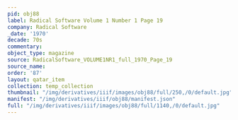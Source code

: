 ```yaml
---
pid: obj88
label: Radical Software Volume 1 Number 1 Page 19
company: Radical Software
_date: '1970'
decade: 70s
commentary:
object_type: magazine
source: RadicalSoftware_VOLUME1NR1_full_1970_Page_19
source_name:
order: '87'
layout: qatar_item
collection: temp_collection
thumbnail: "/img/derivatives/iiif/images/obj88/full/250,/0/default.jpg"
manifest: "/img/derivatives/iiif/obj88/manifest.json"
full: "/img/derivatives/iiif/images/obj88/full/1140,/0/default.jpg"
---
```

